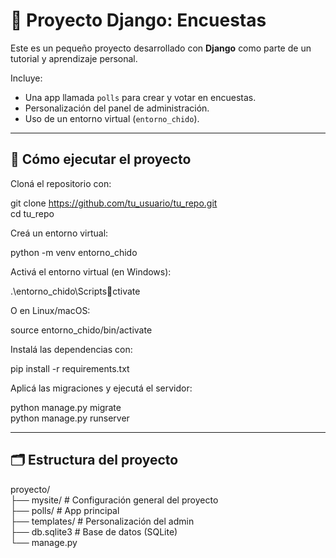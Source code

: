 # 🐍 Proyecto Django: Encuestas

Este es un pequeño proyecto desarrollado con **Django** como parte de un tutorial y aprendizaje personal.

Incluye:  
- Una app llamada `polls` para crear y votar en encuestas.  
- Personalización del panel de administración.  
- Uso de un entorno virtual (`entorno_chido`).

---

## 🚀 Cómo ejecutar el proyecto

Cloná el repositorio con:

git clone https://github.com/tu_usuario/tu_repo.git  
cd tu_repo

Creá un entorno virtual:

python -m venv entorno_chido

Activá el entorno virtual (en Windows):

.\entorno_chido\Scriptsctivate

O en Linux/macOS:

source entorno_chido/bin/activate

Instalá las dependencias con:

pip install -r requirements.txt

Aplicá las migraciones y ejecutá el servidor:

python manage.py migrate  
python manage.py runserver

---

## 🗂️ Estructura del proyecto

proyecto/  
├── mysite/          # Configuración general del proyecto  
├── polls/           # App principal  
├── templates/       # Personalización del admin  
├── db.sqlite3       # Base de datos (SQLite)  
└── manage.py
